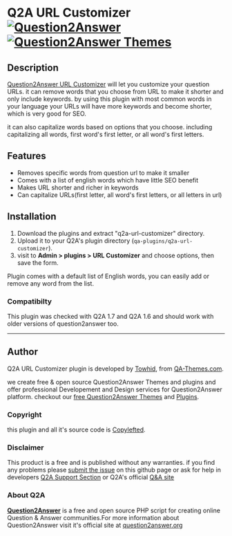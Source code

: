 # Q2A URL Customizer  [![Question2Answer](http://qa-themes.com/files/q2a-logo.png )](http://www.question2answer.org/) [![Question2Answer Themes](http://qa-themes.com/files/qa-logo.jpg "Q2A Themes")](http://qa-themes.com/)

## Description
[Question2Answer URL Customizer](http://qa-themes.com/plugins/url-customizer-plugin "Q2A URL Customizer Plugin") will let you customize your question URLs. it can remove words that you choose from URL to make it shorter and only include keywords. by using this plugin with most common words in your language your URLs will have more keywords and become shorter, which is very good for SEO.

it can also capitalize words based on options that you choose. including capitalizing all words, first word's first letter, or all word's first letters.

## Features
* Removes specific words from question url to make it smaller
* Comes with a list of english words which have little SEO benefit
* Makes URL shorter and richer in keywords
* Can capitalize URLs(first letter, all word's first letters, or all letters in url)

## Installation
1. Download the plugins and extract "q2a-url-customizer" directory.
2. Upload it to your Q2A's plugin directory (`qa-plugins/q2a-url-customizer`).
3. visit to **Admin > plugins > URL Customizer** and choose options, then save the form.

Plugin comes with a default list of English words, you can easily add or remove any word from the list.

### Compatibilty
This plugin was checked with Q2A 1.7 and Q2A 1.6 and should work with older versions of question2answer too.
___
## Author
Q2A URL Customizer plugin is developed by [Towhid](http://TowhidN.com "Web Developer"), from [QA-Themes.com](http://QA-Themes.com "Question2Answer Themes and Plugins"). 

we create free & open source Question2Answer Themes and plugins and offer professional Developement and Design services for Question2Answer platform. checkout our [free Question2Answer Themes](http://qa-themes.com/themes "Question2Answer Themes") and [Plugins](http://qa-themes.com/plugins "Free Question2Answer Add-ons").

### Copyright
this plugin and all it's source code is [Copylefted](http://en.wikipedia.org/wiki/Copyleft).

### Disclaimer
This product is a free and is published without any warranties. if you find any problems please [submit the issue](https://github.com/Towhidn/Q2A-URL-Customizer/issues) on this github page or ask for help in developers [Q2A Support Section](http://qa-themes.com/support/ "Question2Answer Support Forum") or Q2A's official [Q&A site](http://question2answer.org/qa/)

### About Q2A

**[Question2Answer](http://qa-themes.com/question2answer "Q2A Features")** is a free and open source PHP script for creating online Question & Answer communities.For more information about Question2Answer visit it's official site at [question2answer.org](http://www.question2answer.org/)
